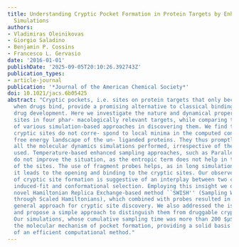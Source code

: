 ```yaml
---
title: Understanding Cryptic Pocket Formation in Protein Targets by Enhanced Sampling
  Simulations
authors:
- Vladimiras Oleinikovas
- Giorgio Saladino
- Benjamin P. Cossins
- Francesco L. Gervasio
date: '2016-01-01'
publishDate: '2025-09-05T20:10:26.392743Z'
publication_types:
- article-journal
publication: '*Journal of the American Chemical Society*'
doi: 10.1021/jacs.6b05425
abstract: "Cryptic pockets, i.e. sites on protein targets that only become apparent
  when drugs bind, provide a promising alternative to classical binding sites for
  drug development. Here we investigate the nature and dynamical properties of cryptic
  sites in four phar- macologically relevant targets, while comparing the efficacy
  of various simulation-based approaches in discovering them. We find that the studied
  cryptic sites do not corre- spond to local minima in the computed conformational
  free energy landscape of the un- liganded proteins. They thus promptly close in
  all the molecular dynamics simulations performed, irrespective of the force-field
  used. Temperature-based enhanced sampling approaches, such as Parallel Tempering,
  do not improve the situation, as the entropic term does not help in the opening
  of the sites. The use of fragment probes helps, as in long simulations occasionally
  it leads to the opening and binding to the cryptic sites. Our observed mechanism
  of cryptic site formation is suggestive of an interplay between two classical mechanisms:
  induced-fit and conformational selection. Employing this insight we developed a
  novel Hamiltonian Replica Exchange-based method ``SWISH'' (Sampling Water Interfaces
  through Scaled Hamiltonians), which combined with probes resulted in a promising
  general approach for cryptic site discovery. We also addressed the issue of ``false-positives''
  and propose a simple approach to distinguish them from druggable cryptic pockets.
  Our simulations, whose cumulative sampling time was more than 200 $μ$s , help clarifying
  the molecular mechanism of pocket formation, providing a solid basis for the choice
  of an efficient computational method."
---
```

